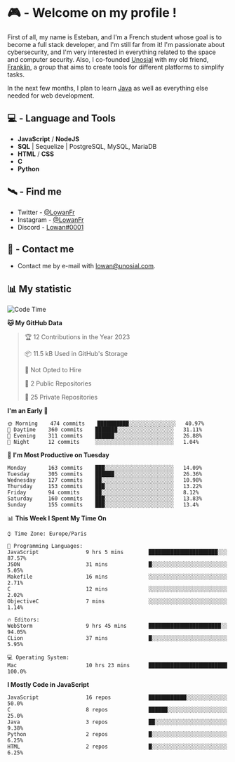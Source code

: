 # 🎮 - Welcome on my profile !
First of all, my name is Esteban, and I'm a French student whose goal is to become a full stack developer, and I'm still far from it!
I'm passionate about cybersecurity, and I'm very interested in everything related to the space and computer security.
Also, I co-founded [Unosial](https://github.com/Unosial) with my old friend, [Franklin](https://github.com/AbaFranklin/), a group that aims to create tools for different platforms to simplify tasks. 

In the next few months, I plan to learn [Java](https://www.java.com/) as well as everything else needed for web development.




## 💻 - Language and Tools
- **JavaScript** / **NodeJS**
- **SQL** | Sequelize | PostgreSQL, MySQL, MariaDB
- **HTML** / **CSS**
- **C**
- **Python**

## 🛰️ - Find me

 - Twitter - [@LowanFr](https://twitter.com/LowanFr/)
 - Instagram - [@LowanFr](https://instagram.com/LowanFr)
 - Discord -  [Lowan#0001](https://unosial.bio/Lowan)
 
## 📡 - Contact me
 - Contact me by e-mail with [lowan@unosial.com](mailto:lowan@unosial.com).

## 📊 My statistic
<!--START_SECTION:waka-->
![Code Time](http://img.shields.io/badge/Code%20Time-277%20hrs%2033%20mins-blue)

**🐱 My GitHub Data** 

> 🏆 12 Contributions in the Year 2023
 > 
> 📦 11.5 kB Used in GitHub's Storage 
 > 
> 🚫 Not Opted to Hire
 > 
> 📜 2 Public Repositories 
 > 
> 🔑 25 Private Repositories  
 > 
**I'm an Early 🐤** 

```text
🌞 Morning    474 commits    ██████████░░░░░░░░░░░░░░░   40.97% 
🌆 Daytime    360 commits    ███████░░░░░░░░░░░░░░░░░░   31.11% 
🌃 Evening    311 commits    ██████░░░░░░░░░░░░░░░░░░░   26.88% 
🌙 Night      12 commits     ░░░░░░░░░░░░░░░░░░░░░░░░░   1.04%

```
📅 **I'm Most Productive on Tuesday** 

```text
Monday       163 commits    ███░░░░░░░░░░░░░░░░░░░░░░   14.09% 
Tuesday      305 commits    ██████░░░░░░░░░░░░░░░░░░░   26.36% 
Wednesday    127 commits    ██░░░░░░░░░░░░░░░░░░░░░░░   10.98% 
Thursday     153 commits    ███░░░░░░░░░░░░░░░░░░░░░░   13.22% 
Friday       94 commits     ██░░░░░░░░░░░░░░░░░░░░░░░   8.12% 
Saturday     160 commits    ███░░░░░░░░░░░░░░░░░░░░░░   13.83% 
Sunday       155 commits    ███░░░░░░░░░░░░░░░░░░░░░░   13.4%

```


📊 **This Week I Spent My Time On** 

```text
⌚︎ Time Zone: Europe/Paris

💬 Programming Languages: 
JavaScript               9 hrs 5 mins        ██████████████████████░░░   87.57% 
JSON                     31 mins             █░░░░░░░░░░░░░░░░░░░░░░░░   5.05% 
Makefile                 16 mins             ░░░░░░░░░░░░░░░░░░░░░░░░░   2.71% 
C                        12 mins             ░░░░░░░░░░░░░░░░░░░░░░░░░   2.02% 
ObjectiveC               7 mins              ░░░░░░░░░░░░░░░░░░░░░░░░░   1.14%

🔥 Editors: 
WebStorm                 9 hrs 45 mins       ███████████████████████░░   94.05% 
CLion                    37 mins             █░░░░░░░░░░░░░░░░░░░░░░░░   5.95%

💻 Operating System: 
Mac                      10 hrs 23 mins      █████████████████████████   100.0%

```

**I Mostly Code in JavaScript** 

```text
JavaScript               16 repos            ████████████░░░░░░░░░░░░░   50.0% 
C                        8 repos             ██████░░░░░░░░░░░░░░░░░░░   25.0% 
Java                     3 repos             ██░░░░░░░░░░░░░░░░░░░░░░░   9.38% 
Python                   2 repos             █░░░░░░░░░░░░░░░░░░░░░░░░   6.25% 
HTML                     2 repos             █░░░░░░░░░░░░░░░░░░░░░░░░   6.25%

```



<!--END_SECTION:waka-->
